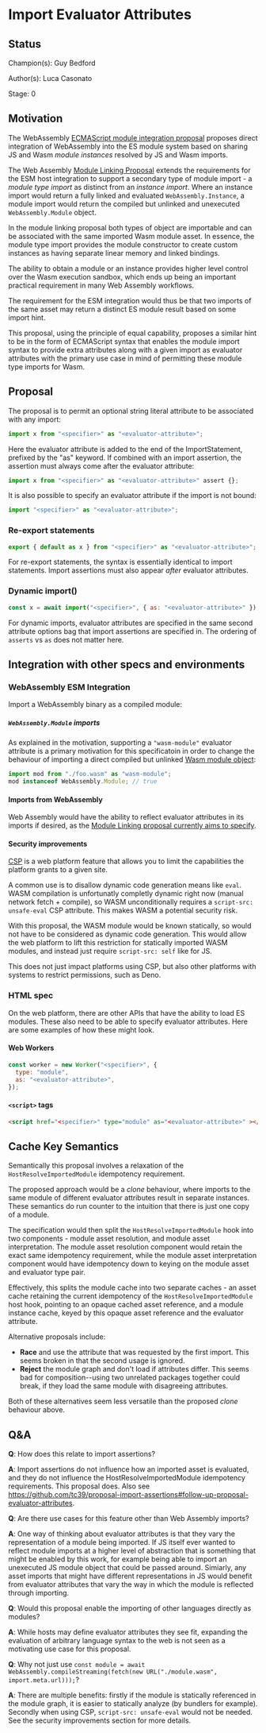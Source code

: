 # Import Evaluator Attributes

## Status

Champion(s): Guy Bedford

Author(s): Luca Casonato

Stage: 0

## Motivation

The WebAssembly [ECMAScript module integration proposal][wasm-esm] proposes direct
integration of WebAssembly into the ES module system based on sharing JS and Wasm
_module instances_ resolved by JS and Wasm imports.

The Web Assembly [Module Linking Proposal][] extends the requirements for the
ESM host integration to support a secondary type of module import - a
_module type import_ as distinct from an _instance import_. Where an instance import
would return a fully linked and evaluated `WebAssembly.Instance`, a module import
would return the compiled but unlinked and unexecuted `WebAssembly.Module` object.

In the module linking proposal both types of object are importable and can be
associated with the same imported Wasm module asset. In essence, the module type import
provides the module constructor to create custom instances as having separate
linear memory and linked bindings.

The ability to obtain a module or an instance provides higher level control over the
Wasm execution sandbox, which ends up being an important practical requirement in
many Web Assembly workflows.

The requirement for the ESM integration would thus be that two imports of the same
asset may return a distinct ES module result based on some import hint.

This proposal, using the principle of equal capability, proposes a similar hint
to be in the form of ECMAScript syntax that enables the module import syntax
to provide extra attributes along with a given import as evaluator attributes
with the primary use case in mind of permitting these module type imports for Wasm.

[Module Linking Proposal]: https://github.com/WebAssembly/module-linking/blob/master/proposals/module-linking/Explainer.md
[wasm-esm]: https://github.com/WebAssembly/esm-integration/tree/master/proposals/esm-integration

## Proposal

The proposal is to permit an optional string literal attribute to be associated
with any import:

```js
import x from "<specifier>" as "<evaluator-attribute>";
```

Here the evaluator attribute is added to the end of the ImportStatement,
prefixed by the "as" keyword. If combined with an import assertion, the
assertion must always come after the evaluator attribute:

```js
import x from "<specifier>" as "<evaluator-attribute>" assert {};
```

It is also possible to specify an evaluator attribute if the import is not
bound:

```js
import "<specifier>" as "<evaluator-attribute>";
```

### Re-export statements

```js
export { default as x } from "<specifier>" as "<evaluator-attribute>";
```

For re-export statements, the syntax is essentially identical to import
statements. Import assertions must also appear _after_ evaluator attributes.

### Dynamic import()

```js
const x = await import("<specifier>", { as: "<evaluator-attribute>" });
```

For dynamic imports, evaluator attributes are specified in the same second
attribute options bag that import assertions are specified in. The ordering of
`asserts` vs `as` does not matter here.

## Integration with other specs and environments

### WebAssembly ESM Integration

Import a WebAssembly binary as a compiled module:

##### `WebAssembly.Module` imports

As explained in the motivation, supporting a `"wasm-module"` evaluator
attribute is a primary motivation for this specificatoin in order to change the behaviour of
importing a direct compiled but unlinked [Wasm module object](https://webassembly.github.io/spec/js-api/index.html#modules):

```js
import mod from "./foo.wasm" as "wasm-module";
mod instanceof WebAssembly.Module; // true
```

#### Imports from WebAssembly

Web Assembly would have the ability to reflect evaluator attributes in its
imports if desired, as the [Module Linking proposal currently aims to specify](https://github.com/WebAssembly/module-linking/blob/main/proposals/module-linking/Binary.md#import-section-updates).


#### Security improvements

[CSP][] is a web platform feature that allows you to limit the capabilities the platform grants to a
given site.

A common use is to disallow dynamic code generation means like `eval`. WASM compilation is
unfortunatly completly dynamic right now (manual network fetch + compile), so WASM unconditionally
requires a `script-src: unsafe-eval` CSP attribute. This makes WASM a potential security risk.

With this proposal, the WASM module would be known statically, so would not have to be considered as
dynamic code generation. This would allow the web platform to lift this restriction for statically
imported WASM modules, and instead just require `script-src: self` like for JS.

This does not just impact platforms using CSP, but also other platforms with systems to restrict
permissions, such as Deno.

[CSP]: https://developer.mozilla.org/en-US/docs/Web/HTTP/Headers/Content-Security-Policy

### HTML spec

On the web platform, there are other APIs that have the ability to load ES
modules. These also need to be able to specify evaluator attributes. Here are
some examples of how these might look.

#### Web Workers

```js
const worker = new Worker("<specifier>", {
  type: "module",
  as: "<evaluator-attribute>",
});
```

#### `<script>` tags

```html
<script href="<specifier>" type="module" as="<evaluator-attribute>" ></script>
```

## Cache Key Semantics

Semantically this proposal involves a relaxation of the `HostResolveImportedModule` idempotency requirement.

The proposed approach would be a _clone_ behaviour, where imports to the same module of different
evaluator attributes result in separate instances. These semantics do run counter to the intuition
that there is just one copy of a module.

The specification would then split the `HostResolveImportedModule` hook into two components -
module asset resolution, and module asset interpretation. The module asset resolution component
would retain the exact same idempotency requirement, while the module asset interpretation component
would have idempotency down to keying on the module asset and evaluator type pair.

Effectively, this splits the module cache into two separate caches - an asset cache retaining the
current idempotency of the `HostResolveImportedModule` host hook, pointing to an opaque cached asset reference,
and a module instance cache, keyed by this opaque asset reference and the evaluator attribute.

Alternative proposals include:

- **Race** and use the attribute that was requested by the first import. This
  seems broken in that the second usage is ignored.
- **Reject** the module graph and don't load if attributes differ. This seems
  bad for composition--using two unrelated packages together could break, if
  they load the same module with disagreeing attributes.

Both of these alternatives seem less versatile than the proposed _clone_ behaviour above.

## Q&A

**Q**: How does this relate to import assertions?

**A**: Import assertions do not influence how an imported asset is evaluated, and they
do not influence the HostResolveImportedModule idempotency requirements. This
proposal does. Also see
https://github.com/tc39/proposal-import-assertions#follow-up-proposal-evaluator-attributes.

**Q**: Are there use cases for this feature other than Web Assembly imports?

**A**: One way of thinking about evaluator attributes is that they vary the representation
of a module being imported. If JS itself ever wanted to reflect module imports at a higher
level of abstraction that is something that might be enabled by this work, for example being
able to import an unexecuted JS module object that could be passed around. Simiarly, any asset
imports that might have different representations in JS would benefit from evaluator attributes
that vary the way in which the module is reflected through importing.

**Q**: Would this proposal enable the importing of other languages directly as modules?

**A**: While hosts may define evaluator attributes they see fit, expanding the evaluation of
arbitrary language syntax to the web is not seen as a motivating use case for this proposal.

**Q**: Why not just use `const module = await WebAssembly.compileStreaming(fetch(new URL("./module.wasm", import.meta.url)));`?

**A**: There are multiple benefits: firstly if the module is statically referenced in the module
graph, it is easier to statically analyze (by bundlers for example). Secondly when using CSP,
`script-src: unsafe-eval` would not be needed. See the security improvements section for more
details.
